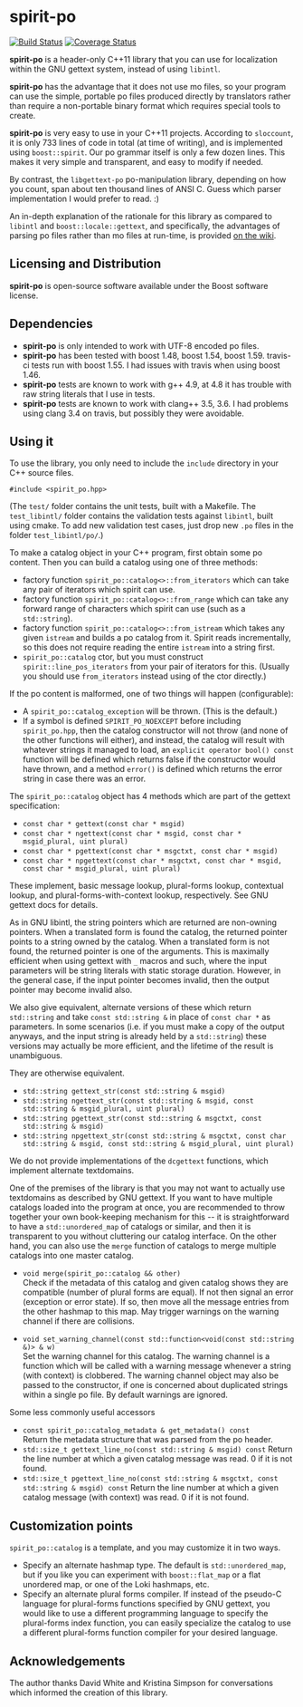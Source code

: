 # spirit-po

[![Build Status](https://travis-ci.org/cbeck88/spirit-po.svg?branch=master)](http://travis-ci.org/cbeck88/spirit-po)
[![Coverage Status](https://coveralls.io/repos/cbeck88/spirit-po/badge.svg?branch=master&service=github)](https://coveralls.io/github/cbeck88/spirit-po?branch=master)

**spirit-po** is a header-only C++11 library that you can use for
localization within the GNU gettext system, instead of using `libintl`.

**spirit-po** has the advantage that it does not use mo files, so your
program can use the simple, portable po files produced directly by
translators rather than require a non-portable binary format which
requires special tools to create.

**spirit-po** is very easy to use in your C++11 projects.
According to `sloccount`, it is only 733 lines of code in total (at time of writing),
and is implemented using `boost::spirit`.
Our po grammar itself is only a few dozen lines.
This makes it very simple and transparent, and easy to modify if needed.

By contrast, the `libgettext-po` po-manipulation library,
depending on how you count, span about ten thousand lines of ANSI C.
Guess which parser implementation I would prefer to read. :)

An in-depth explanation of the rationale for this library as compared to
`libintl` and `boost::locale::gettext`, and specifically, the advantages
of parsing po files rather than mo files at run-time, is provided
[on the wiki](https://github.com/cbeck88/spirit-po/wiki/Rationale).

## Licensing and Distribution

**spirit-po** is open-source software available under the Boost software license.

## Dependencies

- **spirit-po** is only intended to work with UTF-8 encoded po files.
- **spirit-po** has been tested with boost 1.48, boost 1.54, boost 1.59. travis-ci tests run with boost 1.55. I had issues with travis when using boost 1.46.
- **spirit-po** tests are known to work with g++ 4.9, at 4.8 it has trouble with raw string literals that I use in tests.
- **spirit-po** tests are known to work with clang++ 3.5, 3.6. I had problems using clang 3.4 on travis, but possibly they were avoidable.


## Using it


To use the library, you only need to include the `include` directory
in your C++ source files.

    #include <spirit_po.hpp>

(The `test/` folder contains the unit tests, built with a Makefile.
The `test_libintl/` folder contains the validation tests against `libintl`, built
using cmake. To add new validation test cases, just drop new `.po` files in the folder
`test_libintl/po/`.)

To make a catalog object in your C++ program, first obtain some po content.
Then you can build a catalog using one of three methods:
  - factory function `spirit_po::catalog<>::from_iterators` which can take
    any pair of iterators which spirit can use.
  - factory function `spirit_po::catalog<>::from_range` which can take any
    forward range of characters which spirit can use (such as a `std::string`).
  - factory function `spirit_po::catalog<>::from_istream` which takes any
    given `istream` and builds a po catalog from it. Spirit reads incrementally,
    so this does not require reading the entire `istream` into a string first.
  - `spirit_po::catalog` ctor, but you must construct `spirit::line_pos_iterators`
    from your pair of iterators for this. (Usually you should use `from_iterators`
    instead using of the ctor directly.)

If the po content is malformed, one of two things will happen (configurable):
  - A `spirit_po::catalog_exception` will be thrown. (This is the default.)
  - If a symbol is defined `SPIRIT_PO_NOEXCEPT` before including `spirit_po.hpp`,
    then the catalog constructor will not throw (and none of the other functions
    will either), and instead, the catalog will result with whatever strings it
    managed to load, an `explicit operator bool() const` function will be defined
    which returns false if the constructor would have thrown, and a method
    `error()` is defined which returns the error string in case there was an
    error.

The `spirit_po::catalog` object has 4 methods which are part of the gettext
specification:

   - `const char * gettext(const char * msgid)`
   - `const char * ngettext(const char * msgid, const char * msgid_plural, uint plural)`
   - `const char * pgettext(const char * msgctxt, const char * msgid)`
   - `const char * npgettext(const char * msgctxt, const char * msgid, const char * msgid_plural, uint plural)`

These implement, basic message lookup, plural-forms lookup, contextual lookup,
and plural-forms-with-context lookup, respectively. See GNU gettext docs for details.

As in GNU libintl, the string pointers which are returned are non-owning pointers.
When a translated form is found the catalog, the returned pointer points to a string owned by
the catalog. When a translated form is not found, the returned pointer is one of the arguments.
This is maximally efficient when using gettext with `_` macros and such, where the input parameters
will be string literals with static storage duration. However, in the general case, if the input pointer
becomes invalid, then the output pointer may become invalid also.

We also give equivalent, alternate versions of these which return `std::string`
and take `const std::string &` in place of `const char *` as parameters. In
some scenarios (i.e. if you must make a copy of the output anyways, and the input string
is already held by a `std::string`) these versions may actually be more efficient, and the
lifetime of the result is unambiguous.

They are otherwise equivalent.

   - `std::string gettext_str(const std::string & msgid)`
   - `std::string ngettext_str(const std::string & msgid, const std::string & msgid_plural, uint plural)`
   - `std::string pgettext_str(const std::string & msgctxt, const std::string & msgid)`
   - `std::string npgettext_str(const std::string & msgctxt, const char std::string & msgid, const std::string & msgid_plural, uint plural)`

We do not provide implementations of the `dcgettext` functions, which implement
alternate textdomains.

One of the premises of the library is that you may not want to actually use textdomains as
described by GNU gettext. If you want to have multiple catalogs loaded into the
program at once, you are recommended to throw together your own book-keeping mechanism for
this -- it is straightforward to have a `std::unordered_map` of catalogs or similar, and
then it is transparent to you without cluttering our catalog interface. On the other hand,
you can also use the `merge` function of catalogs to merge multiple catalogs into one
master catalog.

   - `void merge(spirit_po::catalog && other)`  
     Check if the metadata of this catalog and given catalog shows they are compatible
     (number of plural forms are equal). If not then signal an error (exception or error
     state). If so, then move all the message entries from the other hashmap to this map.
     May trigger warnings on the warning channel if there are collisions.

   - `void set_warning_channel(const std::function<void(const std::string &)> & w)`  
     Set the warning channel for this catalog. The warning channel is a function which
     will be called with a warning message whenever a string (with context) is clobbered.
     The warning channel object may also be passed to the constructor, if one is concerned
     about duplicated strings within a single po file. By default warnings are ignored.

Some less commonly useful accessors

   - `const spirit_po::catalog_metadata & get_metadata() const`  
     Return the metadata structure that was parsed from the po header.
   - `std::size_t gettext_line_no(const std::string & msgid) const`
     Return the line number at which a given catalog message was read. 0 if it is not found.
   - `std::size_t pgettext_line_no(const std::string & msgctxt, const std::string & msgid) const`
     Return the line number at which a given catalog message (with context) was read. 0 if it is not found.


## Customization points

`spirit_po::catalog` is a template, and you may customize it in two ways.

- Specify an alternate hashmap type. The default is `std::unordered_map`, but
if you like you can experiment with `boost::flat_map` or a flat unordered map,
or one of the Loki hashmaps, etc.
- Specify an alternate plural forms compiler. If instead of the pseudo-C
language for plural-forms functions specified by GNU gettext, you would like
to use a different programming language to specify the plural-forms index function,
you can easily specialize the catalog to use a different plural-forms function
compiler for your desired language.

## Acknowledgements

The author thanks David White and Kristina Simpson for conversations
which informed the creation of this library.
